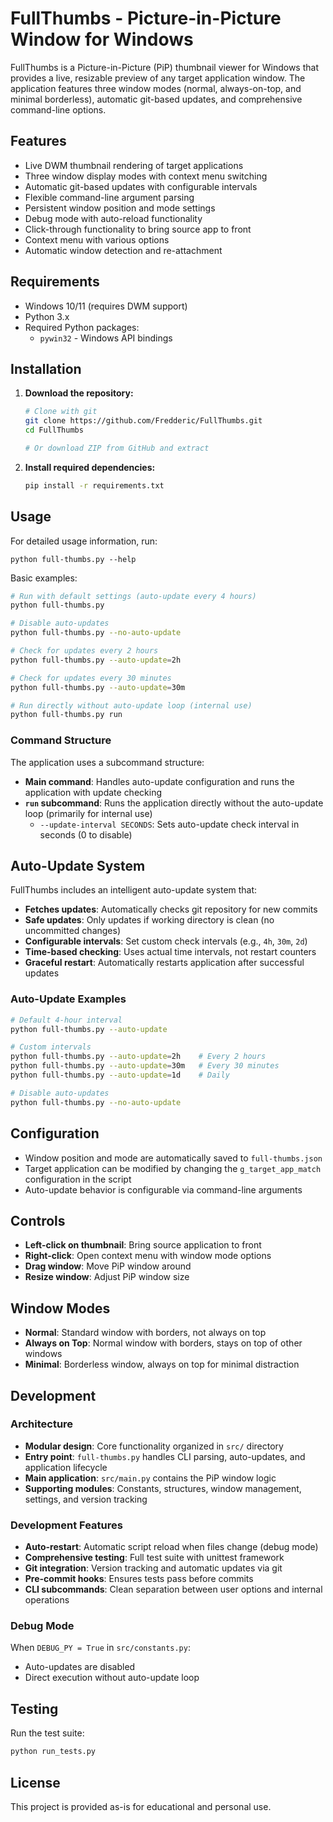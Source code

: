 # FullThumbs - Picture-in-Picture Window for Windows

FullThumbs is a Picture-in-Picture (PiP) thumbnail viewer for Windows that provides a live, 
resizable preview of any target application window. The application features three window 
modes (normal, always-on-top, and minimal borderless), automatic git-based updates, 
and comprehensive command-line options.

## Features

- Live DWM thumbnail rendering of target applications
- Three window display modes with context menu switching
- Automatic git-based updates with configurable intervals
- Flexible command-line argument parsing
- Persistent window position and mode settings
- Debug mode with auto-reload functionality
- Click-through functionality to bring source app to front
- Context menu with various options
- Automatic window detection and re-attachment

## Requirements

- Windows 10/11 (requires DWM support)
- Python 3.x
- Required Python packages:
  - `pywin32` - Windows API bindings

## Installation

1. **Download the repository:**
   ```bash
   # Clone with git
   git clone https://github.com/Fredderic/FullThumbs.git
   cd FullThumbs
   
   # Or download ZIP from GitHub and extract
   ```

2. **Install required dependencies:**
   ```bash
   pip install -r requirements.txt
   ```

## Usage

For detailed usage information, run:
```
python full-thumbs.py --help
```

Basic examples:
```bash
# Run with default settings (auto-update every 4 hours)
python full-thumbs.py

# Disable auto-updates
python full-thumbs.py --no-auto-update

# Check for updates every 2 hours
python full-thumbs.py --auto-update=2h

# Check for updates every 30 minutes
python full-thumbs.py --auto-update=30m

# Run directly without auto-update loop (internal use)
python full-thumbs.py run
```

### Command Structure

The application uses a subcommand structure:
- **Main command**: Handles auto-update configuration and runs the application with update checking
- **`run` subcommand**: Runs the application directly without the auto-update loop (primarily for internal use)
  - `--update-interval SECONDS`: Sets auto-update check interval in seconds (0 to disable)

## Auto-Update System

FullThumbs includes an intelligent auto-update system that:
- **Fetches updates**: Automatically checks git repository for new commits
- **Safe updates**: Only updates if working directory is clean (no uncommitted changes)
- **Configurable intervals**: Set custom check intervals (e.g., `4h`, `30m`, `2d`)
- **Time-based checking**: Uses actual time intervals, not restart counters
- **Graceful restart**: Automatically restarts application after successful updates

### Auto-Update Examples
```bash
# Default 4-hour interval
python full-thumbs.py --auto-update

# Custom intervals
python full-thumbs.py --auto-update=2h    # Every 2 hours
python full-thumbs.py --auto-update=30m   # Every 30 minutes  
python full-thumbs.py --auto-update=1d    # Daily

# Disable auto-updates
python full-thumbs.py --no-auto-update
```

## Configuration

- Window position and mode are automatically saved to `full-thumbs.json`
- Target application can be modified by changing the `g_target_app_match` configuration in the script
- Auto-update behavior is configurable via command-line arguments

## Controls

- **Left-click on thumbnail**: Bring source application to front
- **Right-click**: Open context menu with window mode options
- **Drag window**: Move PiP window around
- **Resize window**: Adjust PiP window size

## Window Modes

- **Normal**: Standard window with borders, not always on top
- **Always on Top**: Normal window with borders, stays on top of other windows
- **Minimal**: Borderless window, always on top for minimal distraction

## Development

### Architecture
- **Modular design**: Core functionality organized in `src/` directory
- **Entry point**: `full-thumbs.py` handles CLI parsing, auto-updates, and application lifecycle
- **Main application**: `src/main.py` contains the PiP window logic
- **Supporting modules**: Constants, structures, window management, settings, and version tracking

### Development Features
- **Auto-restart**: Automatic script reload when files change (debug mode)
- **Comprehensive testing**: Full test suite with unittest framework
- **Git integration**: Version tracking and automatic updates via git
- **Pre-commit hooks**: Ensures tests pass before commits
- **CLI subcommands**: Clean separation between user options and internal operations

### Debug Mode
When `DEBUG_PY = True` in `src/constants.py`:
- Auto-updates are disabled
- Direct execution without auto-update loop

## Testing

Run the test suite:
```bash
python run_tests.py
```

## License

This project is provided as-is for educational and personal use.
